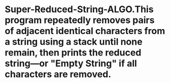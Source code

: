 # Super-Reduced-String-ALGO.This program repeatedly removes pairs of adjacent identical characters from a string using a stack until none remain, then prints the reduced string—or "Empty String" if all characters are removed.
